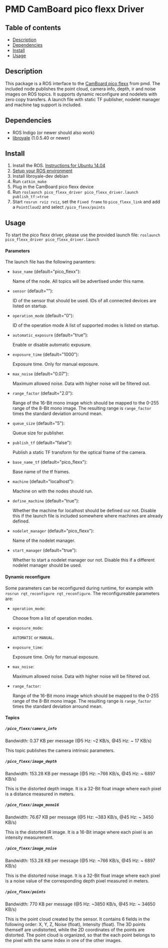 # PMD CamBoard pico flexx Driver

## Table of contents
- [Description](#description)
- [Dependencies](#dependencies)
- [Install](#install)
- [Usage](#usage)

## Description

This package is a ROS interface to the [CamBoard pico flexx](http://www.pmdtec.com/picoflexx/) from pmd.
The included node publishes the point cloud, camera info, depth, ir and noise images on ROS topics.
It supports dynamic reconfigure and nodelets with zero copy transfers.
A launch file with static TF publisher, nodelet manager and machine tag support is included.

## Dependencies

- ROS Indigo (or newer should also work)
- [libroyale](http://www.pmdtec.com/picoflexx/) (1.0.5.40 or newer)

## Install

1. Install the ROS. [Instructions for Ubuntu 14.04](http://wiki.ros.org/indigo/Installation/Ubuntu)
2. [Setup your ROS environment](http://wiki.ros.org/ROS/Tutorials/InstallingandConfiguringROSEnvironment)
3. Install libroyale-dev debian
4. Run `catkin_make`
5. Plug in the CamBoard pico flexx device
6. Run `roslaunch pico_flexx_driver pico_flexx_driver.launch publish_tf:=true`
7. Start `rosrun rviz rviz`, set the `Fixed frame` to `pico_flexx_link` and add a `PointCloud2` and select `/pico_flexx/points`

## Usage

To start the pico flexx driver, please use the provided launch file: `roslaunch pico_flexx_driver pico_flexx_driver.launch`

#### Parameters

The launch file has the following paramters:

- `base_name` (default="pico_flexx"):

  Name of the node. All topics will be advertised under this name.

- `sensor` (default=""):

  ID of the sensor that should be used. IDs of all connected devices are listed on startup.

- `operation_mode` (default="0"):

  ID of the operation mode A list of supported modes is listed on startup.

- `automatic_exposure` (default="true"):

  Enable or disable automatic expusure.

- `exposure_time` (default="1000"):

  Exposure time. Only for manual exposure.

- `max_noise` (default="0.07"):

  Maximum allowed noise. Data with higher noise will be filtered out.

- `range_factor` (default="2.0"):

  Range of the 16-Bit mono image which should be mapped to the 0-255 range of the 8-Bit mono image. The resulting range is `range_factor` times the standard deviation arround mean.

- `queue_size` (default="5"):

  Queue size for publisher.

- `publish_tf` (default="false"):

  Publish a static TF transform for the optical frame of the camera.

- `base_name_tf` (default="pico_flexx"):

  Base name of the tf frames.

- `machine` (default="localhost"):

  Machine on with the nodes should run.

- `define_machine` (default="true"):

  Whether the machine for localhost should be defined our not. Disable this if the launch file is included somewhere where machines are already defined.

- `nodelet_manager` (default="pico_flexx"):

  Name of the nodelet manager.

- `start_manager` (default="true"):

  Whether to start a nodelet manager our not. Disable this if a different nodelet manager should be used.

#### Dynamic reconfigure

Some parameters can be reconfigured during runtime, for example with `rosrun rqt_reconfigure rqt_reconfigure`. The reconfigureable parameters are:
- `operation_mode`:

  Choose from a list of operation modes.

- `exposure_mode`:

  `AUTOMATIC` or `MANUAL`.

- `exposure_time`:

  Exposure time. Only for manual exposure.

- `max_noise`:

  Maximum allowed noise. Data with higher noise will be filtered out.

- `range_factor`:

  Range of the 16-Bit mono image which should be mapped to the 0-255 range of the 8-Bit mono image. The resulting range is `range_factor` times the standard deviation arround mean.

#### Topics

##### `/pico_flexx/camera_info`
Bandwidth: 0.37 KB per message (@5 Hz: ~2 KB/s, @45 Hz: ~ 17 KB/s)

This topic publishes the camera intrinsic parameters.

##### `/pico_flexx/image_depth`
Bandwidth: 153.28 KB per message (@5 Hz: ~766 KB/s, @45 Hz: ~ 6897 KB/s)

This is the distorted depth image. It is a 32-Bit float image where each pixel is a distance measured in meters.

##### `/pico_flexx/image_mono16`
Bandwidth: 76.67 KB per message (@5 Hz: ~383 KB/s, @45 Hz: ~ 3450 KB/s)

This is the distorted IR image. It is a 16-Bit image where each pixel is an intensity measurement.

##### `/pico_flexx/image_noise`
Bandwidth: 153.28 KB per message (@5 Hz: ~766 KB/s, @45 Hz: ~ 6897 KB/s)

This is the distorted noise image. It is a 32-Bit float image where each pixel is a noise value of the corresponding depth pixel measured in meters.

##### `/pico_flexx/points`
Bandwidth: 770 KB per message (@5 Hz: ~3850 KB/s, @45 Hz: ~ 34650 KB/s)

This is the point cloud created by the sensor. It contains 6 fields in the following order: X, Y, Z, Noise (float), Intensity (float).
The 3D points themself are undistorted, while the 2D coordinates of the points are distorted. The point cloud is organized, so that the each point belongs to the pixel with the same index in one of the other images.
